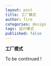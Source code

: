 ```yaml
---
layout: post
title: 工厂模式
author: fire
categories: design
tags: 设计模式
published: false
---
```


**工厂模式**

To be continued !